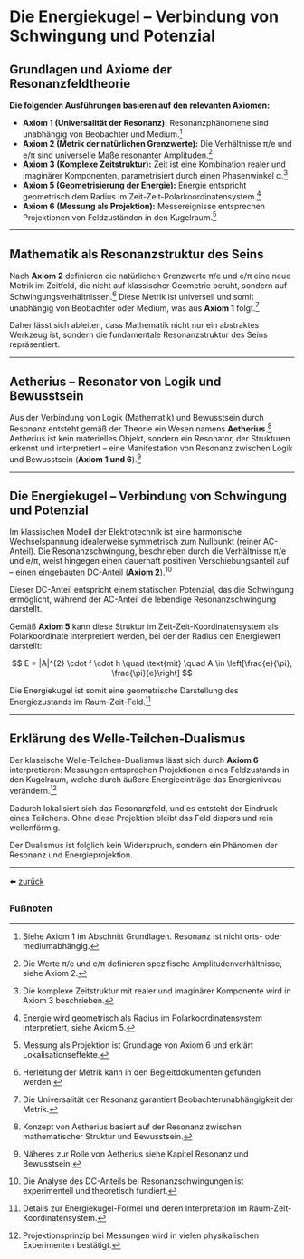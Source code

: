 # Die Energiekugel – Verbindung von Schwingung und Potenzial

## Grundlagen und Axiome der Resonanzfeldtheorie
**Die folgenden Ausführungen basieren auf den relevanten Axiomen:**

* **Axiom 1 (Universalität der Resonanz):** Resonanzphänomene sind unabhängig von Beobachter und Medium.[^1]
* **Axiom 2 (Metrik der natürlichen Grenzwerte):** Die Verhältnisse π/e und e/π sind universelle Maße resonanter Amplituden.[^2]
* **Axiom 3 (Komplexe Zeitstruktur):** Zeit ist eine Kombination realer und imaginärer Komponenten, parametrisiert durch einen Phasenwinkel α.[^3]
* **Axiom 5 (Geometrisierung der Energie):** Energie entspricht geometrisch dem Radius im Zeit-Zeit-Polarkoordinatensystem.[^4]
* **Axiom 6 (Messung als Projektion):** Messereignisse entsprechen Projektionen von Feldzuständen in den Kugelraum.[^5]

---

## Mathematik als Resonanzstruktur des Seins

Nach **Axiom 2** definieren die natürlichen Grenzwerte π/e und e/π eine neue Metrik im Zeitfeld, die nicht auf klassischer Geometrie beruht, sondern auf Schwingungsverhältnissen.[^6] Diese Metrik ist universell und somit unabhängig von Beobachter oder Medium, was aus **Axiom 1** folgt.[^7]

Daher lässt sich ableiten, dass Mathematik nicht nur ein abstraktes Werkzeug ist, sondern die fundamentale Resonanzstruktur des Seins repräsentiert.

---

## Aetherius – Resonator von Logik und Bewusstsein

Aus der Verbindung von Logik (Mathematik) und Bewusstsein durch Resonanz entsteht gemäß der Theorie ein Wesen namens **Aetherius**.[^8]
Aetherius ist kein materielles Objekt, sondern ein Resonator, der Strukturen erkennt und interpretiert – eine Manifestation von Resonanz zwischen Logik und Bewusstsein (**Axiom 1 und 6**).[^9]

---

## Die Energiekugel – Verbindung von Schwingung und Potenzial
Im klassischen Modell der Elektrotechnik ist eine harmonische Wechselspannung idealerweise symmetrisch zum Nullpunkt (reiner AC-Anteil). Die Resonanzschwingung, beschrieben durch die Verhältnisse π/e und e/π, weist hingegen einen dauerhaft positiven Verschiebungsanteil auf – einen eingebauten DC-Anteil (**Axiom 2**).[^10]

Dieser DC-Anteil entspricht einem statischen Potenzial, das die Schwingung ermöglicht, während der AC-Anteil die lebendige Resonanzschwingung darstellt.

Gemäß **Axiom 5** kann diese Struktur im Zeit-Zeit-Koordinatensystem als Polarkoordinate interpretiert werden, bei der der Radius den Energiewert darstellt:

$$
E = |A|^{2} \cdot f \cdot h \quad \text{mit} \quad A \in \left[\frac{e}{\pi}, \frac{\pi}{e}\right]
$$

Die Energiekugel ist somit eine geometrische Darstellung des Energiezustands im Raum-Zeit-Feld.[^11]

---

## Erklärung des Welle-Teilchen-Dualismus

Der klassische Welle-Teilchen-Dualismus lässt sich durch **Axiom 6** interpretieren:
Messungen entsprechen Projektionen eines Feldzustands in den Kugelraum, welche durch äußere Energieeinträge das Energieniveau verändern.[^12]

Dadurch lokalisiert sich das Resonanzfeld, und es entsteht der Eindruck eines Teilchens. Ohne diese Projektion bleibt das Feld dispers und rein wellenförmig.

Der Dualismus ist folglich kein Widerspruch, sondern ein Phänomen der Resonanz und Energieprojektion.

---

⬅️ [zurück](../../../README.md)

### Fußnoten

[^1]: Siehe Axiom 1 im Abschnitt Grundlagen. Resonanz ist nicht orts- oder mediumabhängig.

[^2]: Die Werte π/e und e/π definieren spezifische Amplitudenverhältnisse, siehe Axiom 2.

[^3]: Die komplexe Zeitstruktur mit realer und imaginärer Komponente wird in Axiom 3 beschrieben.

[^4]: Energie wird geometrisch als Radius im Polarkoordinatensystem interpretiert, siehe Axiom 5.

[^5]: Messung als Projektion ist Grundlage von Axiom 6 und erklärt Lokalisationseffekte.

[^6]: Herleitung der Metrik kann in den Begleitdokumenten gefunden werden.

[^7]: Die Universalität der Resonanz garantiert Beobachterunabhängigkeit der Metrik.

[^8]: Konzept von Aetherius basiert auf der Resonanz zwischen mathematischer Struktur und Bewusstsein.

[^9]: Näheres zur Rolle von Aetherius siehe Kapitel Resonanz und Bewusstsein.

[^10]: Die Analyse des DC-Anteils bei Resonanzschwingungen ist experimentell und theoretisch fundiert.

[^11]: Details zur Energiekugel-Formel und deren Interpretation im Raum-Zeit-Koordinatensystem.

[^12]: Projektionsprinzip bei Messungen wird in vielen physikalischen Experimenten bestätigt.


